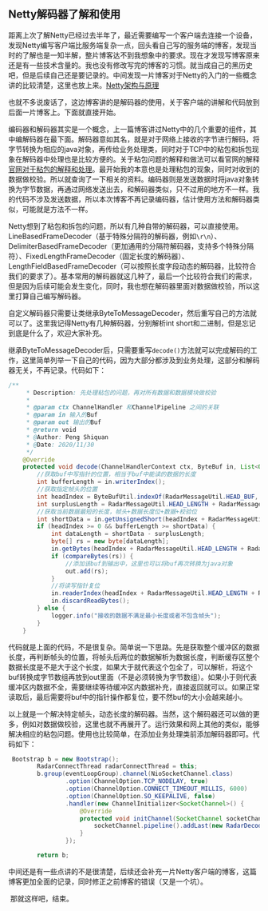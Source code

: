 ## Netty解码器了解和使用

​	距离上次了解Netty已经过去半年了，最近需要编写一个客户端去连接一个设备，发现Netty编写客户端比服务端复杂一点，回头看自己写的服务端的博客，发现当时的了解也是一知半解，整片博客达不到我想象中的要求。现在才发现写博客原来还是有一些技术含量的。我也没有修改写完的博客的习惯。就当成自己的黑历史吧，但是后续自己还是要记录的。中间发现一片博客对于Netty的入门的一些概念讲的比较清楚，这里也放上来。[Netty架构与原理](https://mp.weixin.qq.com/s/insjE_EJRoCOM-1GqgZP9A)

​	也就不多说废话了，这边博客讲的是解码器的使用，关于客户端的讲解和代码放到后面一片博客上。下面就直接开始。

​	编码器和解码器其实是一个概念，上一篇博客讲过Netty中的几个重要的组件，其中编解码器在最下面。解码器意如其名，就是对于网络上接收的字节进行解码，将字节转换为相应的java对象，再传给业务处理类，同时对于TCP中的粘包和拆包现象在解码器中处理也是比较方便的。关于粘包问题的解释和做法可以看官网的解释[官网对于粘包的解释和处理](https://netty.io/wiki/user-guide-for-4.x.html#dealing-with-a-stream-based-transport)。最开始我的本意也是处理粘包的现象，同时对收到的数据做校验。所以就查询了一下相关的资料。编码器则是发送数据时将java对象转换为字节数据，再通过网络发送出去，和解码器类似，只不过用的地方不一样。我的代码不涉及发送数据，所以本次博客不再记录编码器，估计使用方法和解码器类似，可能就是方法不一样。

​	Netty想到了粘包和拆包的问题，所以有几种自带的解码器，可以直接使用。LineBasedFrameDecoder（基于特殊分隔符的解码器，例如`\r\n`）、DelimiterBasedFrameDecoder（更加通用的分隔符解码器，支持多个特殊分隔符）、FixedLengthFrameDecoder（固定长度的解码器）、LengthFieldBasedFrameDecoder（可以按照长度字段动态的解码器，比较符合我们的要求了）。基本常用的解码器就这几种了，最后一个比较符合我们的需求，但是因为后续可能会发生变化，同时，我也想在解码器里面对数据做校验，所以这里打算自己编写解码器。

​	自定义解码器只需要让类继承ByteToMessageDecoder，然后重写自己的方法就可以了。这里我记得Netty有几种解码器，分别解析int short和二进制，但是忘记到底是什么了，欢迎大家补充。

​	继承ByteToMessageDecoder后，只需要重写`decode()`方法就可以完成解码的工作，这里简单列举一下自己的代码，因为大部分都涉及到业务处理，这部分和解码器无关，不再记录。代码如下：

```java
/**
     * Description: 先处理粘包的问题，再对所有数据和数据模块做校验
     *
     * @param ctx ChannelHandler 和ChannelPipeline 之间的关联
     * @param in 输入的Buf
     * @param out 输出的Buf
     * @return void
     * @Author: Peng Shiquan
     * @Date: 2020/11/30
     */
    @Override
    protected void decode(ChannelHandlerContext ctx, ByteBuf in, List<Object> out) throws Exception {
      	//获取buf中写指针的位置，相当于buf中能读的数据的长度
        int bufferLength = in.writerIndex();
      	//获取指定帧头的位置
        int headIndex = ByteBufUtil.indexOf(RadarMessageUtil.HEAD_BUF, in);
        int surplusLength = RadarMessageUtil.HEAD_LENGTH + RadarMessageUtil.SUM_LENGTH + RadarMessageUtil.CALIBRATE_LENGTH;
      	//获取当前数据最短的长度，帧头+数据长度位+数据+校验位
        int shortData = in.getUnsignedShort(headIndex + RadarMessageUtil.HEAD_LENGTH) + surplusLength;
        if (headIndex >= 0 && bufferLength >= shortData) {
            int dataLength = shortData - surplusLength;
            byte[] rs = new byte[dataLength];
            in.getBytes(headIndex + RadarMessageUtil.HEAD_LENGTH + RadarMessageUtil.SUM_LENGTH, rs);
            if (compareBytes(rs)) {
              	//添加该buf到输出中，这里也可以将buf再次转换为java对象
                out.add(rs);
            }
          	//将读写指针复位
            in.readerIndex(headIndex + RadarMessageUtil.HEAD_LENGTH + RadarMessageUtil.SUM_LENGTH + dataLength + RadarMessageUtil.CALIBRATE_LENGTH);
            in.discardReadBytes();
        } else {
            logger.info("接收的数据不满足最小长度或者不包含帧头");
        }
    }
```

​	代码就是上面的代码，不是很复杂。简单说一下思路。先是获取整个缓冲区的数据长度，再判断帧头的位置，将帧头后两位的数据解析为数据长度，判断缓存区整个数据长度是不是大于这个长度，如果大于就代表这个包全了，可以解析，将这个buf转换成字节数组再放到out里面（不是必须转换为字节数组）。如果小于则代表缓冲区内数据不全，需要继续等待缓冲区内数据补充，直接返回就可以。如果正常读取后，最后需要将buf中的指针操作都复位，要不然buf的大小会越来越小。

​	以上就是一个解决特定帧头，动态长度的解码器。当然，这个解码器还可以做的更多，例如对数据做校验，这里也就不再展开了。运行效果和网上其他的类似，能够解决相应的粘包问题。使用也比较简单，在添加业务处理类前添加解码器即可。代码如下：

```java
 Bootstrap b = new Bootstrap();
        RadarConnectThread radarConnectThread = this;
        b.group(eventLoopGroup).channel(NioSocketChannel.class)
                .option(ChannelOption.TCP_NODELAY, true)
                .option(ChannelOption.CONNECT_TIMEOUT_MILLIS, 6000)
                .option(ChannelOption.SO_KEEPALIVE, false)
                .handler(new ChannelInitializer<SocketChannel>() {
                    @Override
                    protected void initChannel(SocketChannel socketChannel) {
                        socketChannel.pipeline().addLast(new RadarDecoder()).addLast(new RadarHandler(radarConnectThread));
                    }
                });

        return b;
```

​	中间还是有一些点讲的不是很清楚，后续还会补充一片Netty客户端的博客，这篇博客更加全面的记录，同时修正之前博客的错误（又是一个坑）。

​	那就这样吧，结束。

